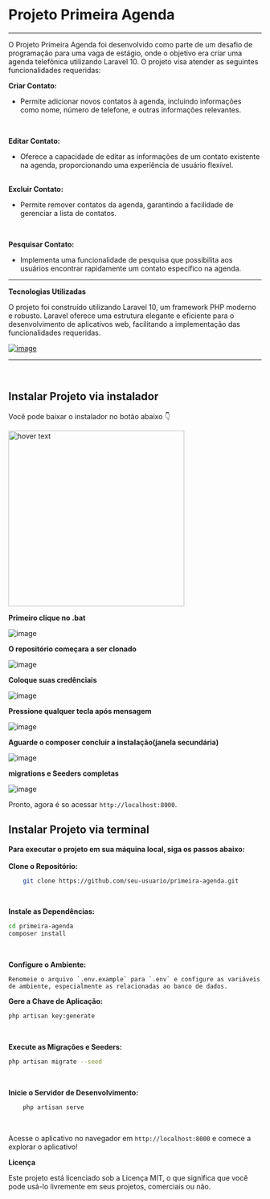 <h1>Projeto Primeira Agenda</h1>
<hr>

O Projeto Primeira Agenda foi desenvolvido como parte de um desafio de programação para uma vaga de estágio, onde o objetivo era criar uma agenda telefônica utilizando Laravel 10. O projeto visa atender as seguintes funcionalidades requeridas:
<br>

**Criar Contato:**
- Permite adicionar novos contatos à agenda, incluindo informações como nome, número de telefone, e outras informações relevantes.
<br>

**Editar Contato:**
- Oferece a capacidade de editar as informações de um contato existente na agenda, proporcionando uma experiência de usuário flexível.
<br><br>

**Excluir Contato:**<br>
- Permite remover contatos da agenda, garantindo a facilidade de gerenciar a lista de contatos.
<br>

**Pesquisar Contato:**
- Implementa uma funcionalidade de pesquisa que possibilita aos usuários encontrar rapidamente um contato específico na agenda.
<hr>

**Tecnologias Utilizadas**

O projeto foi construído utilizando Laravel 10, um framework PHP moderno e robusto. Laravel oferece uma estrutura elegante e eficiente para o desenvolvimento de aplicativos web, facilitando a implementação das funcionalidades requeridas.

[![image](https://skillicons.dev/icons?i=js,html,css,php,laravel,jquery,bootstrap,mysql)]('https://www.github.com/thesckurtt')
<hr><br>

<h2>Instalar Projeto via instalador</h2>

Você pode baixar o instalador no botão abaixo 👇

<p align="left">
    <a href="https://download1511.mediafire.com/a4bskrdee1ngs14J63w5-aRpG7Vue0nDcyNXOfyEnmHoQNexP2aAFwh2APZkLFW0uiT_sroDojkesGdngf2EiYNSJAJGrcYdlHrrw1C5VSwcqhSFXs6hJnNIK33OrNGa-2xoeqyvo5OIx3r9L0q1jLLd70IhONf4ksmlMeHm6oGgTA/ahcg9gq13ieg4rp/Primeira+Agenda+Install.rar">
    <img src="https://github.com/thesckurtt/primeira_agenda_laravel_2023/assets/36058994/fe2b5c89-f7c6-4b4f-99aa-ca97e020e237" width="350" title="hover text">
    </a>
</p>

**Primeiro clique no .bat**

![image](https://github.com/thesckurtt/primeira_agenda_laravel_2023/assets/36058994/06455e57-43bd-4168-833c-1f57540d462a)

**O repositório começara a ser clonado**

![image](https://github.com/thesckurtt/primeira_agenda_laravel_2023/assets/36058994/a4bafdc5-bac0-4396-9d9e-2b26df229380)

**Coloque suas credênciais**

![image](https://github.com/thesckurtt/primeira_agenda_laravel_2023/assets/36058994/f3417c39-3641-482b-8c3f-d2ae739d18f0)

**Pressione qualquer tecla após mensagem**

![image](https://github.com/thesckurtt/primeira_agenda_laravel_2023/assets/36058994/d834ac51-0c0f-4139-9617-b6e5a2f9a30b)

**Aguarde o composer concluir a instalação(janela secundária)**

![image](https://github.com/thesckurtt/primeira_agenda_laravel_2023/assets/36058994/dac20d1b-a6e7-4f0a-baa8-976f376baf92)

**migrations e Seeders completas**

![image](https://github.com/thesckurtt/primeira_agenda_laravel_2023/assets/36058994/b9e6c278-ed44-4ee0-879c-ff765eddc242)

Pronto, agora é so acessar `http://localhost:8000`.


<h2>Instalar Projeto via terminal</h2>

**Para executar o projeto em sua máquina local, siga os passos abaixo:**
<br><br>
**Clone o Repositório:**
```bash
    git clone https://github.com/seu-usuario/primeira-agenda.git
```
<br>

**Instale as Dependências:**
```bash
cd primeira-agenda
composer install
```
<br>

**Configure o Ambiente:**

    Renomeie o arquivo `.env.example` para `.env` e configure as variáveis de ambiente, especialmente as relacionadas ao banco de dados.


**Gere a Chave de Aplicação:**
```bash
php artisan key:generate
```
<br>

**Execute as Migrações e Seeders:**
```bash
php artisan migrate --seed
```
<br>

**Inicie o Servidor de Desenvolvimento:**
```bash
    php artisan serve
```
<br>

Acesse o aplicativo no navegador em `http://localhost:8000` e comece a explorar o aplicativo!



**Licença**

Este projeto está licenciado sob a Licença MIT, o que significa que você pode usá-lo livremente em seus projetos, comerciais ou não.
